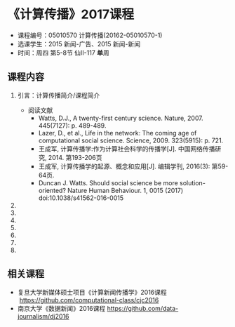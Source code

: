 # 《计算传播》2017课程

- 课程编号：05010570	计算传播(20162-05010570-1)	
- 选课学生：2015 新闻-广告、2015 新闻-新闻	
- 时间：周四 第5-8节 仙Ⅱ-117 **单**周

## 课程内容
1. 引言：计算传播简介/课程简介
    - 阅读文献
        - Watts, D.J., A twenty-first century science. Nature, 2007. 445(7127): p. 489-489.
        - Lazer, D., et al., Life in the network: The coming age of computational social science. Science, 2009. 323(5915): p. 721.
        - 王成军, 计算传播学:作为计算社会科学的传播学[J]. 中国网络传播研究, 2014. 第193-206页
        - 王成军, 计算传播学的起源、概念和应用[J]. 编辑学刊, 2016(3): 第59-64页.
        - Duncan J. Watts. Should social science be more solution-oriented? Nature Human Behaviour. 1, 0015 (2017) doi:10.1038/s41562-016-0015

2. 
3. 
4. 
5. 
6. 
7. 
8. 


## 相关课程

- 复旦大学新媒体硕士项目《计算新闻传播学》2016课程  https://github.com/computational-class/cjc2016
- 南京大学《数据新闻》2016课程 https://github.com/data-journalism/dj2016
